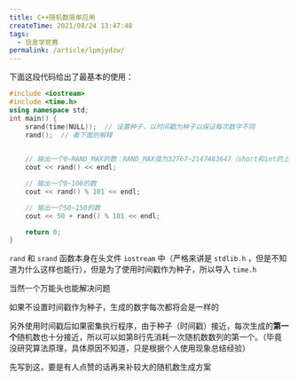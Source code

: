 ```yaml
---
title: C++随机数简单应用
createTime: 2021/08/24 13:47:48
tags:
  - 信息学竞赛
permalink: /article/lpmjydzw/
---
```


下面这段代码给出了最基本的使用：

```cpp
#include <iostream>
#include <time.h>
using namespace std;
int main() {
    srand(time(NULL));  // 设置种子，以时间戳为种子以保证每次数字不同
	rand();  // 看下面的解释
	

    // 输出一个0~RAND_MAX的数：RAND_MAX值为32767~2147483647（short和int的上限）
    cout << rand() << endl;

    // 输出一个0~100的数
    cout << rand() % 101 << endl;

    // 输出一个50~150的数
    cout << 50 + rand() % 101 << endl;

    return 0;
}
```
`rand` 和 `srand` 函数本身在头文件 `iostream` 中（严格来讲是 `stdlib.h` ，但是不知道为什么这样也能行），但是为了使用时间戳作为种子，所以导入 `time.h`

当然一个万能头也能解决问题

如果不设置时间戳作为种子，生成的数字每次都将会是一样的

另外使用时间戳后如果密集执行程序，由于种子（时间戳）接近，每次生成的**第一个**随机数也十分接近，所以可以如第8行先消耗一次随机数数列的第一个。（毕竟没研究算法原理，具体原因不知道，只是根据个人使用现象总结经验）

先写到这，要是有人点赞的话再来补较大的随机数生成方案

